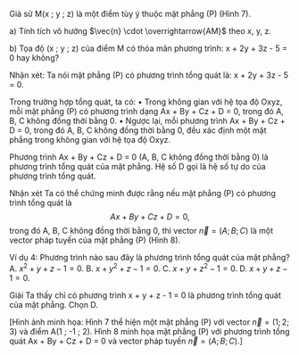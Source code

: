 Giả sử M(x ; y ; z) là một điểm tùy ý thuộc mặt phẳng (P) (Hình 7).

a) Tính tích vô hướng $\vec{n} \cdot \overrightarrow{AM}$ theo x, y, z.

b) Tọa độ (x ; y ; z) của điểm M có thỏa mãn phương trình: x + 2y + 3z - 5 = 0 hay không?

Nhận xét: Ta nói mặt phẳng (P) có phương trình tổng quát là: x + 2y + 3z - 5 = 0.

Trong trường hợp tổng quát, ta có:
• Trong không gian với hệ tọa độ Oxyz, mỗi mặt phẳng (P) có phương trình dạng Ax + By + Cz + D = 0, trong đó A, B, C không đồng thời bằng 0.
• Ngược lại, mỗi phương trình Ax + By + Cz + D = 0, trong đó A, B, C không đồng thời bằng 0, đều xác định một mặt phẳng trong không gian với hệ tọa độ Oxyz.

Phương trình Ax + By + Cz + D = 0 (A, B, C không đồng thời bằng 0) là phương trình tổng quát của mặt phẳng. Hệ số D gọi là hệ số tự do của phương trình tổng quát.

Nhận xét
Ta có thể chứng minh được rằng nếu mặt phẳng (P) có phương trình tổng quát là
$$Ax + By + Cz + D = 0,$$
trong đó A, B, C không đồng thời bằng 0, thì vector $\vec{n} = (A ; B ; C)$ là một vector pháp tuyến của mặt phẳng (P) (Hình 8).

Ví dụ 4: Phương trình nào sau đây là phương trình tổng quát của mặt phẳng?
A. $x^2 + y + z - 1 = 0$.    B. $x + y^2 + z - 1 = 0$.
C. $x + y + z^2 - 1 = 0$.    D. $x + y + z - 1 = 0$.

Giải
Ta thấy chỉ có phương trình x + y + z - 1 = 0 là phương trình tổng quát của mặt phẳng.
Chọn D.

[Hình ảnh minh họa: Hình 7 thể hiện một mặt phẳng (P) với vector $\vec{n} = (1 ; 2 ; 3)$ và điểm A(1 ; -1 ; 2). Hình 8 minh họa mặt phẳng (P) với phương trình tổng quát Ax + By + Cz + D = 0 và vector pháp tuyến $\vec{n} = (A ; B ; C)$.]